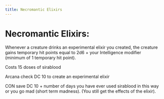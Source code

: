 ```yaml
---
title: Necromantic Elixirs
---
```



# Necromantic Elixirs:

Whenever a creature drinks an experimental elixir you created, the creature gains temporary hit points equal to 2d6 + your Intelligence modifier (minimum of 1 temporary hit point).

Costs 15 doses of sirablood

Arcana check DC 10 to create an experimental elixir

CON save DC 10 + number of days you have ever used sirablood in this way or you go mad (short term madness). (You still get the effects of the elixir).
